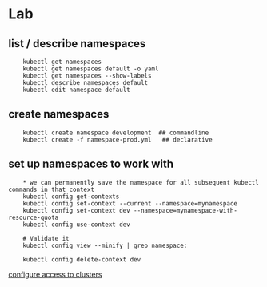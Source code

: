 # Lab

## list / describe namespaces 
```
	kubectl get namespaces
	kubectl get namespaces default -o yaml
	kubectl get namespaces --show-labels
	kubectl describe namespaces default
	kubectl edit namespace default
```

## create namespaces
```
	kubectl create namespace development  ## commandline
	kubectl create -f namespace-prod.yml   ## declarative
```

## set up namespaces to work with
```
	* we can permanently save the namespace for all subsequent kubectl commands in that context
	kubectl config get-contexts
	kubectl config set-context --current --namespace=mynamespace
	kubectl config set-context dev --namespace=mynamespace-with-resource-quota
	kubectl config use-context dev
	
	# Validate it
	kubectl config view --minify | grep namespace:

	kubectl config delete-context dev
```
 
[configure access to clusters](https://kubernetes.io/docs/tasks/access-application-cluster/configure-access-multiple-clusters/)
